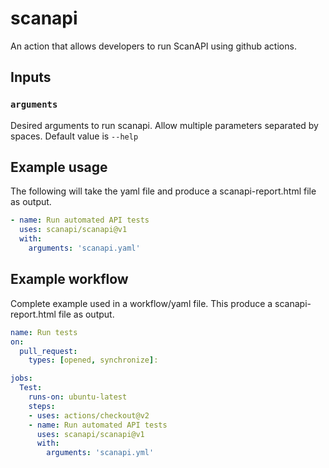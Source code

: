# scanapi
An action that allows developers to run ScanAPI using github actions.

## Inputs

### `arguments`

Desired arguments to run scanapi. Allow multiple parameters separated by spaces. Default value is `--help`

## Example usage

The following will take the yaml file and produce a scanapi-report.html file as output.

```yaml
- name: Run automated API tests
  uses: scanapi/scanapi@v1
  with:
    arguments: 'scanapi.yaml'
```

## Example workflow

Complete example used in a workflow/yaml file. This produce a scanapi-report.html file as output.

```yaml
name: Run tests
on:
  pull_request:
    types: [opened, synchronize]:

jobs:
  Test:
    runs-on: ubuntu-latest
    steps:
    - uses: actions/checkout@v2
    - name: Run automated API tests
      uses: scanapi/scanapi@v1
      with:
        arguments: 'scanapi.yml' 
```
